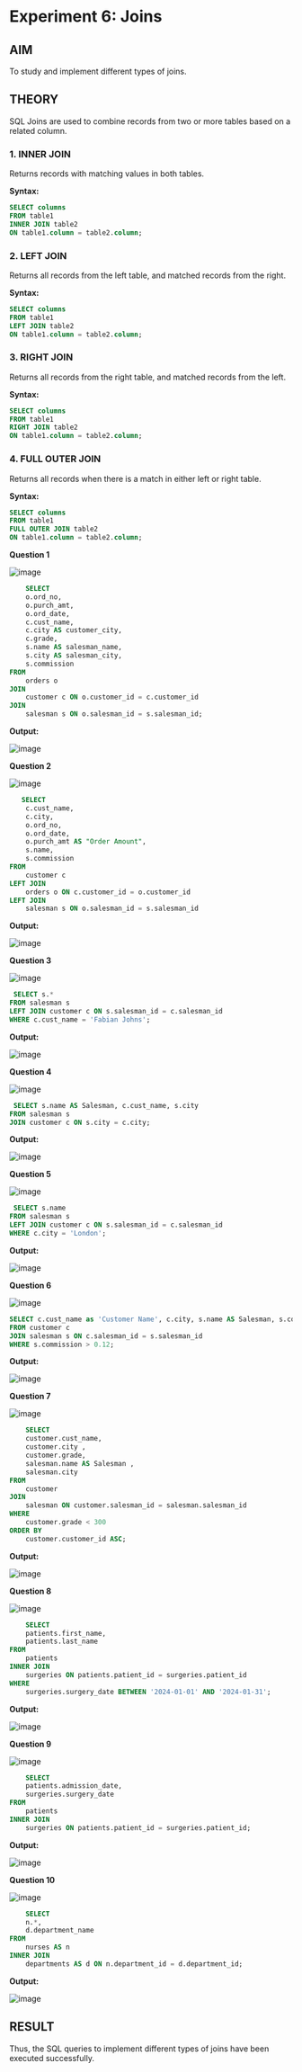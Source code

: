 # Experiment 6: Joins

## AIM
To study and implement different types of joins.

## THEORY

SQL Joins are used to combine records from two or more tables based on a related column.

### 1. INNER JOIN
Returns records with matching values in both tables.

**Syntax:**
```sql
SELECT columns
FROM table1
INNER JOIN table2
ON table1.column = table2.column;
```

### 2. LEFT JOIN
Returns all records from the left table, and matched records from the right.

**Syntax:**

```sql
SELECT columns
FROM table1
LEFT JOIN table2
ON table1.column = table2.column;
```
### 3. RIGHT JOIN
Returns all records from the right table, and matched records from the left.

**Syntax:**

```sql
SELECT columns
FROM table1
RIGHT JOIN table2
ON table1.column = table2.column;
```
### 4. FULL OUTER JOIN
Returns all records when there is a match in either left or right table.

**Syntax:**

```sql
SELECT columns
FROM table1
FULL OUTER JOIN table2
ON table1.column = table2.column;
```
**Question 1**

![image](https://github.com/user-attachments/assets/4f78d592-4cfe-4f84-be5f-8b406024e4d1)


```sql
    SELECT 
    o.ord_no,
    o.purch_amt,
    o.ord_date,
    c.cust_name,
    c.city AS customer_city,
    c.grade,
    s.name AS salesman_name,
    s.city AS salesman_city,
    s.commission
FROM 
    orders o
JOIN 
    customer c ON o.customer_id = c.customer_id
JOIN 
    salesman s ON o.salesman_id = s.salesman_id;
```

**Output:**

![image](https://github.com/user-attachments/assets/75765b55-342f-41d6-9c62-9017959bf514)


**Question 2**

![image](https://github.com/user-attachments/assets/d0dfca95-c8e1-4bed-95d9-daab884007ee)


```sql
   SELECT 
    c.cust_name,
    c.city,
    o.ord_no,
    o.ord_date,
    o.purch_amt AS "Order Amount",
    s.name,
    s.commission
FROM 
    customer c
LEFT JOIN 
    orders o ON c.customer_id = o.customer_id
LEFT JOIN 
    salesman s ON o.salesman_id = s.salesman_id
```

**Output:**

![image](https://github.com/user-attachments/assets/d8e557b2-98bd-42a6-a39e-d8d3ec134bd5)


**Question 3**

![image](https://github.com/user-attachments/assets/bf2bebd0-fe95-40fe-9910-0af7047defed)


```sql
 SELECT s.*
FROM salesman s
LEFT JOIN customer c ON s.salesman_id = c.salesman_id
WHERE c.cust_name = 'Fabian Johns';
```

**Output:**

![image](https://github.com/user-attachments/assets/dc736dbe-f86b-4b04-a526-6dd88c4a6297)


**Question 4**

![image](https://github.com/user-attachments/assets/3c0bb25f-28d4-4068-8307-e687eebf5050)


```sql
 SELECT s.name AS Salesman, c.cust_name, s.city
FROM salesman s
JOIN customer c ON s.city = c.city;

```

**Output:**

![image](https://github.com/user-attachments/assets/3be03473-dcff-45cc-b6d7-3eae42afa542)


**Question 5**

![image](https://github.com/user-attachments/assets/dcc296ab-657f-463d-b122-1d305c1292de)


```sql
 SELECT s.name
FROM salesman s
LEFT JOIN customer c ON s.salesman_id = c.salesman_id
WHERE c.city = 'London';


```

**Output:**

![image](https://github.com/user-attachments/assets/6d624480-77a9-44c6-aa5b-f285c19f8ed9)

**Question 6**

![image](https://github.com/user-attachments/assets/8a43eb8c-2b97-410f-a678-3a69a2cc57d6)


```sql
SELECT c.cust_name as 'Customer Name', c.city, s.name AS Salesman, s.commission
FROM customer c
JOIN salesman s ON c.salesman_id = s.salesman_id
WHERE s.commission > 0.12;

```

**Output:**

![image](https://github.com/user-attachments/assets/37a567ec-241d-47d3-ac0f-eae2d17f0872)


**Question 7**

![image](https://github.com/user-attachments/assets/6f7ca644-5836-4ac1-b585-c1e16760134d)


```sql
    SELECT 
    customer.cust_name, 
    customer.city , 
    customer.grade, 
    salesman.name AS Salesman , 
    salesman.city
FROM 
    customer
JOIN 
    salesman ON customer.salesman_id = salesman.salesman_id
WHERE 
    customer.grade < 300
ORDER BY 
    customer.customer_id ASC;

```

**Output:**

![image](https://github.com/user-attachments/assets/a428646b-c0ae-44fa-829a-4bc81998caf9)


**Question 8**

![image](https://github.com/user-attachments/assets/e7fb6204-dfb5-4cfa-9ff0-e77543a8ec75)


```sql
    SELECT 
    patients.first_name, 
    patients.last_name
FROM 
    patients
INNER JOIN 
    surgeries ON patients.patient_id = surgeries.patient_id
WHERE 
    surgeries.surgery_date BETWEEN '2024-01-01' AND '2024-01-31';

```

**Output:**

![image](https://github.com/user-attachments/assets/feba59f5-d275-4be3-832f-ff3a1ef41d54)


**Question 9**

![image](https://github.com/user-attachments/assets/5be58ba6-a89a-4bc1-bdb3-1bf7baf10025)


```sql
    SELECT 
    patients.admission_date, 
    surgeries.surgery_date
FROM 
    patients
INNER JOIN 
    surgeries ON patients.patient_id = surgeries.patient_id;

```

**Output:**

![image](https://github.com/user-attachments/assets/3e8304fb-3c7c-4eb9-b7c7-59066c54ed7d)


**Question 10**

![image](https://github.com/user-attachments/assets/6bb57c0d-a0a5-40ac-941d-ceae6c6d01ea)


```sql
    SELECT 
    n.*, 
    d.department_name
FROM 
    nurses AS n
INNER JOIN 
    departments AS d ON n.department_id = d.department_id;

```

**Output:**

![image](https://github.com/user-attachments/assets/6148cc1c-8d66-4a17-bc10-6170f6dbf94f)



## RESULT
Thus, the SQL queries to implement different types of joins have been executed successfully.
